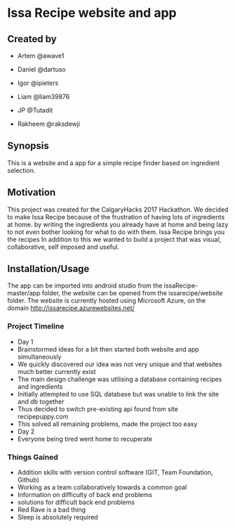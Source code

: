 # Issa Recipe website and app

## Created by

* Artem @awave1

* Daniel @dartuso

* Igor @ipieters

* Liam @liam39876

* JP @Tutadit

* Rakheem @raksdewji



## Synopsis

This is a website and a app for a simple recipe finder based on ingredient selection.

## Motivation

This project was created for the CalgaryHacks 2017 Hackathon.
We decided to make Issa Recipe because of the frustration of having lots of ingredients at home. 
by writing the ingredients you already have at home and being lazy to not even bother looking for what to do with them. Issa Recipe brings you the recipes
In addition to this we wanted to build a project that was visual, collaborative, self imposed and useful.


## Installation/Usage

The app can be imported into android studio from the issaRecipe-master/app folder, the website can be opened from the issarecipe/website folder.
The website is currently hosted using Microsoft Azure, on the domain http://issarecipe.azurewebsites.net/


### Project Timeline

* Day 1
* Brainstormed ideas for a bit then started both website and app simultaneously
* We quickly discovered our idea was not very unique and that websites much better currently exist
* The main design challenge was utilising a database containing recipes and ingredients
* Initially attempted to use SQL database but was unable to link the site and db together
* Thus decided to switch pre-existing api found from site recipepuppy.com
* This solved all remaining problems, made the project too easy
* Day 2
* Everyone being tired went home to recuperate


### Things Gained

* Addition skills with version control software (GIT, Team Foundation, Github)
* Working as a team collaboratively towards a common goal
* Information on difficulty of back end problems 
* solutions for difficult back end problems
* Red Rave is a bad thing
* Sleep is absolutely required

